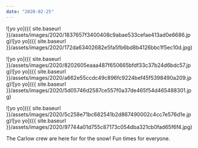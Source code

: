 ```yaml
---
date: "2020-02-25"
---
```


![yo yo]({{ site.baseurl }}/assets/images/2020/1837657f3400408c9abae533cefae413ad0e6686.jpg)![yo yo]({{ site.baseurl }}/assets/images/2020/172da63402682e5fa5fb6bd8b4126bbc1f5ec10d.jpg)

![yo yo]({{ site.baseurl }}/assets/images/2020/8202605eaaa487f650665bfdf33c37b24d6bdc57.jpg)![yo yo]({{ site.baseurl }}/assets/images/2020/a662e55ccdc49c896fc9224bef45f5398490a209.jpg)![yo yo]({{ site.baseurl }}/assets/images/2020/5d05746d2587ce557f0a37de465f54d465488301.jpg)

![yo yo]({{ site.baseurl }}/assets/images/2020/5c258e71bc682541b2d867490002c4cc7e576d1e.jpg)![yo yo]({{ site.baseurl }}/assets/images/2020/97744a01d755c87173c054dba321cb0fad65f6f4.jpg)

The Carlow crew are here for for the snow! Fun times for everyone.
